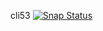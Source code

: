 cli53
[![Snap Status](https://build.snapcraft.io/badge/Am6puk/cli53-snap.svg)](https://build.snapcraft.io/user/Am6puk/cli53-snap)
